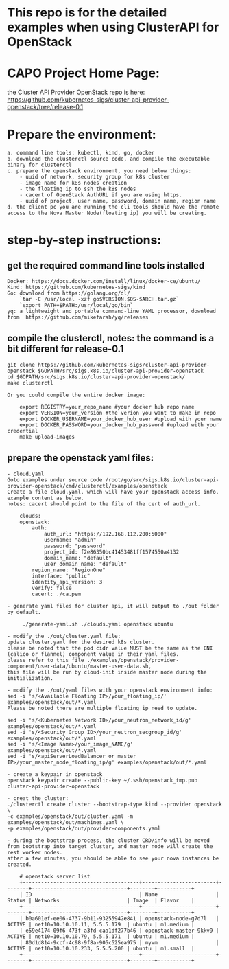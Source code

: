 # This repo is for the detailed examples when using ClusterAPI for OpenStack
# CAPO Project Home Page:
  the Cluster API Provider OpenStack repo is here: https://github.com/kubernetes-sigs/cluster-api-provider-openstack/tree/release-0.1

# Prepare the environment:
    a. command line tools: kubectl, kind, go, docker
    b. download the clusterctl source code, and compile the executable binary for clusterctl
    c. prepare the openstack environment, you need below things:
        - uuid of network, security group for k8s cluster
        - image name for k8s nodes creation
        - the floating ip to ssh the k8s nodes
        - cacert of OpenStack AuthURL if you are using https.
        - uuid of project, user name, password, domain name, region name
    d. the client pc you are running the cli tools should have the remote access to the Nova Master Node(floating ip) you will be creating.

# step-by-step instructions:
## get the required command line tools installed
    Docker: https://docs.docker.com/install/linux/docker-ce/ubuntu/
    Kind: https://github.com/kubernetes-sigs/kind
    Go: download from https://golang.org/dl/
        `tar -C /usr/local -xzf go$VERSION.$OS-$ARCH.tar.gz`
        `export PATH=$PATH:/usr/local/go/bin`
    yq: a lightweight and portable command-line YAML processor, download from  https://github.com/mikefarah/yq/releases

## compile the clusterctl, notes: the command is a bit different for release-0.1
    git clone https://github.com/kubernetes-sigs/cluster-api-provider-openstack $GOPATH/src/sigs.k8s.io/cluster-api-provider-openstack
    cd $GOPATH/src/sigs.k8s.io/cluster-api-provider-openstack/
    make clusterctl

    Or you could compile the entire docker image:
```
    export REGISTRY=your_repo_name #your docker hub repo name
    export VERSION=your_version #the verion you want to make in repo
    export DOCKER_USERNAME=your_docker_hub_user #upload with your name
    export DOCKER_PASSWORD=your_docker_hub_password #upload with your credential
    make upload-images
```
## prepare the openstack yaml files:

    - cloud.yaml
    Goto examples under source code /root/go/src/sigs.k8s.io/cluster-api-provider-openstack/cmd/clusterctl/examples/openstack
    Create a file cloud.yaml, which will have your openstack access info, example content as below.
    notes: cacert should point to the file of the cert of auth_url.
```
    clouds:
    openstack:
        auth:
            auth_url: "https://192.168.112.200:5000"
            username: "admin"
            password: "password"
            project_id: f2e86350bc41453481ff1574550a4132
            domain_name: "default"
            user_domain_name: "default"
        region_name: "RegionOne"
        interface: "public"
        identity_api_version: 3
        verify: false
        cacert: ./ca.pem
```
    - generate yaml files for cluster api, it will output to ./out folder by default.
`     ./generate-yaml.sh ./clouds.yaml openstack ubuntu`

    - modify the ./out/cluster.yaml file:
    update cluster.yaml for the desired k8s cluster.
    please be noted that the pod cidr value MUST be the same as the CNI (calico or flannel) component value in their yaml files.
    please refer to this file ./examples/openstack/provider-component/user-data/ubuntu/master-user-data.sh, 
    this file will be run by cloud-init inside master node during the initialization.

    - modify the ./out/yaml files with your openstack environment info:
    sed -i 's/<Available Floating IP>/your_floating_ip/' examples/openstack/out/*.yaml
    Please be noted there are multiple floating ip need to update.

    sed -i 's/<Kubernetes Network ID>/your_neutron_network_id/g' examples/openstack/out/*.yaml
    sed -i 's/<Security Group ID>/your_neutron_secgroup_id/g' examples/openstack/out/*.yaml
    sed -i 's/<Image Name>/your_image_NAME/g' examples/openstack/out/*.yaml
    sed -i 's/<apiServerLoadBalancer or master IP>/your_master_node_floating_ip/g' examples/openstack/out/*.yaml

    - create a keypair in openstack
    openstack keypair create --public-key ~/.ssh/openstack_tmp.pub cluster-api-provider-openstack

    - creat the cluster:
    ./clusterctl create cluster --bootstrap-type kind --provider openstack \
    -c examples/openstack/out/cluster.yaml -m examples/openstack/out/machines.yaml \
    -p examples/openstack/out/provider-components.yaml

    - during the bootstrap process, the cluster CRD/info will be moved from bootstrap into target cluster, and master node will create the rest worker nodes.
    after a few minutes, you should be able to see your nova instances be created.
```
    # openstack server list
    +--------------------------------------+------------------------+--------+-------------------------------+--------+-----------+
    | ID                                   | Name                   | Status | Networks                      | Image  | Flavor    |
    +--------------------------------------+------------------------+--------+-------------------------------+--------+-----------+
    | b0a601ef-ee06-4737-9b11-93255942e841 | openstack-node-g7d7l   | ACTIVE | net10=10.10.10.11, 5.5.5.179  | ubuntu | m1.medium |
    | e59e4174-09f6-473f-a3fd-caa1df277b46 | openstack-master-9kkv9 | ACTIVE | net10=10.10.10.79, 5.5.5.171  | ubuntu | m1.medium |
    | 80d1d814-9ccf-4c98-9f8a-905c525ea975 | myvm                   | ACTIVE | net10=10.10.10.233, 5.5.5.200 | ubuntu | m1.small  |
    +--------------------------------------+------------------------+--------+-------------------------------+--------+-----------+
```
